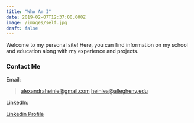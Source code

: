 ```yaml
---
title: "Who Am I"
date: 2019-02-07T12:37:00.000Z
image: /images/self.jpg
draft: false
---
```

Welcome to my personal site! Here, you can find information on my school and
education along with my experience and projects.


### Contact Me

Email:
> alexandraheinle@gmail.com
>heinlea@allegheny.edu

LinkedIn:

[Linkedin Profile](www.linkedin.com/in/alex-heinle)
